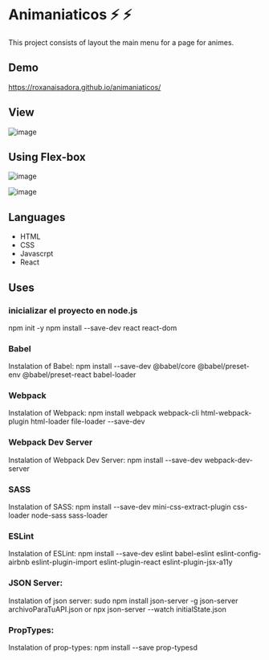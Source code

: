 # Animaniaticos :zap: :zap:

This project consists of layout the main menu for a page for animes.

## Demo

https://roxanaisadora.github.io/animaniaticos/

## View 

![image](https://user-images.githubusercontent.com/58452664/90177165-c38b0e00-dd6f-11ea-974a-6b7c06419432.png)

## Using Flex-box

![image](https://user-images.githubusercontent.com/58452664/90177231-dd2c5580-dd6f-11ea-9468-b524854f882b.png)


![image](https://user-images.githubusercontent.com/58452664/90177268-ecab9e80-dd6f-11ea-9525-30cd916b6418.png)

## Languages

* HTML 
* CSS
* Javascrpt 
* React

## Uses
### inicializar el proyecto en node.js

npm init -y
npm install --save-dev react react-dom

### Babel

Instalation of Babel:
npm install --save-dev @babel/core @babel/preset-env @babel/preset-react babel-loader

### Webpack

Instalation of Webpack: 
npm install webpack webpack-cli html-webpack-plugin html-loader file-loader --save-dev

### Webpack Dev Server

Instalation of Webpack Dev Server:
npm install --save-dev webpack-dev-server

### SASS

Instalation of SASS:
npm install --save-dev mini-css-extract-plugin css-loader node-sass sass-loader

### ESLint

Instalation of ESLint:
npm install --save-dev eslint babel-eslint eslint-config-airbnb eslint-plugin-import eslint-plugin-react eslint-plugin-jsx-a11y

### JSON Server:
Instalation of json server:
sudo npm install json-server -g
json-server archivoParaTuAPI.json 
or
npx json-server --watch initialState.json

### PropTypes:
Instalation of prop-types:
npm install --save prop-typesd
